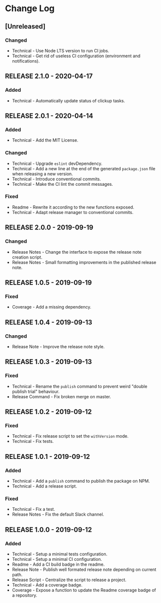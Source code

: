 # Change Log

## [Unreleased]
### Changed
- Technical - Use Node LTS version to run CI jobs.
- Technical - Get rid of useless CI configuration (environment and notifications).

## RELEASE 2.1.0 - 2020-04-17
### Added
- Technical - Automatically update status of clickup tasks.

## RELEASE 2.0.1 - 2020-04-14
### Added
- Technical - Add the MIT License.

### Changed
- Technical - Upgrade `eslint` devDependency.
- Technical - Add a new line at the end of the generated `package.json` file when releasing a new version.
- Technical - Introduce conventional commits.
- Technical - Make the CI lint the commit messages.

### Fixed
- Readme - Rewrite it according to the new functions exposed.
- Technical - Adapt release manager to conventional commits.

## RELEASE 2.0.0 - 2019-09-19
### Changed
- Release Notes - Change the interface to expose the release note creation script.
- Release Notes - Small formatting improvements in the published release note.

## RELEASE 1.0.5 - 2019-09-19
### Fixed
- Coverage - Add a missing dependency.

## RELEASE 1.0.4 - 2019-09-13
### Changed
- Release Note - Improve the release note style.

## RELEASE 1.0.3 - 2019-09-13
### Fixed
- Technical - Rename the `publish` command to prevent weird "double publish trial" behaviour.
- Release Command - Fix broken merge on master.

## RELEASE 1.0.2 - 2019-09-12
### Fixed
- Technical - Fix release script to set the `withVersion` mode.
- Technical - Fix tests.

## RELEASE 1.0.1 - 2019-09-12
### Added
- Technical - Add a `publish` command to publish the package on NPM.
- Technical - Add a release script.

### Fixed
- Technical - Fix a test.
- Release Notes - Fix the default Slack channel.

## RELEASE 1.0.0 - 2019-09-12
### Added
- Technical - Setup a minimal tests configuration.
- Technical - Setup a minimal CI configuration.
- Readme - Add a CI build badge in the readme.
- Release Note - Publish well formated release note depending on current path.
- Release Script - Centralize the script to release a project.
- Technical - Add a coverage badge.
- Coverage - Expose a function to update the Readme coverage badge of a repository.

